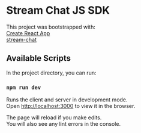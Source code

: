 # Stream Chat JS SDK

This project was bootstrapped with:\
[Create React App](https://github.com/facebook/create-react-app)\
[stream-chat](https://www.npmjs.com/package/stream-chat)

## Available Scripts

In the project directory, you can run:

### `npm run dev`

Runs the client and server in development mode.\
Open [http://localhost:3000](http://localhost:3000) to view it in the browser.

The page will reload if you make edits.\
You will also see any lint errors in the console.
